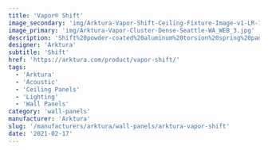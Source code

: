 ```yaml
---
title: 'Vapor® Shift'
image_secondary: 'img/Arktura-Vapor-Shift-Ceiling-Fixture-Image-v1-LR-1600x1600.png'
image_primary: 'img/Arktura-Vapor-Cluster-Dense-Seattle-WA_WEB_3.jpg'
description: 'Shift%20powder-coated%20aluminum%20torsion%20spring%20panels%20layer%20nature-inspired%20patterns%20giving%20spaces%20an%20organic%20quality%20emulates%20that%20natural%20growth.%20By%20layering%20differently%20sized%20patterns%20overtop%20of%20each%20other%2C%20you%20can%20create%20both%20depth%20and%20interest.%20Both%20our%20Soft%20Sound%AE%20acoustic%20backer%20and%20integrated%20lighting%20backer%20can%20be%20used%20with%20this%20design%2C%20to%20dramatic%20effect.'
designer: 'Arktura'
subtitle: 'Shift'
href: 'https://arktura.com/product/vapor-shift/'
tags:
  - 'Arktura'
  - 'Acoustic'
  - 'Ceiling Panels'
  - 'Lighting'
  - 'Wall Panels'
category: 'wall-panels'
manufacturer: 'Arktura'
slug: '/manufacturers/arktura/wall-panels/arktura-vapor-shift'
date: '2021-02-17'
---
```

